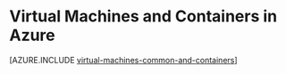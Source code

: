 <properties 
	pageTitle="Virtual Machines and Containers | Microsoft Azure" 
	description="Describes Virtual Machines, Docker and Linux containers, and their usage in groups of each in Azure, including the benefits of each and scenarios in which each approach works very well." 
	services="virtual-machines-linux" 
	documentationCenter="virtual-machines" 
	authors="squillace" 
	manager="timlt"
	tags="azure-resource-manager,azure-service-management" 
/>
	

<tags
	ms.service="virtual-machines-linux"
	ms.date="06/06/2016"
	wacn.date=""/>


# Virtual Machines and Containers in Azure

[AZURE.INCLUDE [virtual-machines-common-and-containers](../includes/virtual-machines-common-containers.md)]
